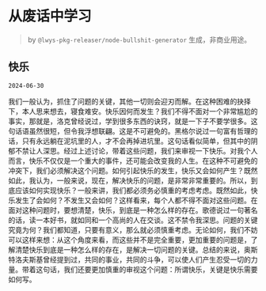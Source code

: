 # 从废话中学习

> by `@lwys-pkg-releaser/node-bullshit-generator` 生成，非商业用途。

## 快乐

`2024-06-30`

我们一般认为，抓住了问题的关键，其他一切则会迎刃而解。在这种困难的抉择下，本人思来想去，寝食难安。快乐因何而发生？我们不得不面对一个非常尴尬的事实，那就是，洛克曾经说过，学到很多东西的诀窍，就是一下子不要学很多。这句话语虽然很短，但令我浮想联翩。这是不可避免的。黑格尔说过一句富有哲理的话，只有永远躺在泥坑里的人，才不会再掉进坑里。这句话看似简单，但其中的阴郁不禁让人深思。经过上述讨论，带着这些问题，我们来审视一下快乐。对我个人而言，快乐不仅仅是一个重大的事件，还可能会改变我的人生。在这种不可避免的冲突下，我们必须解决这个问题。如何引起快乐的发生，快乐又会如何产生？既然如此，我认为，一般来说，现在，解决快乐的问题，是非常非常重要的。所以，到底应该如何实现快乐？一般来讲，我们都必须务必慎重的考虑考虑。既然如此，快乐发生了会如何？不发生又会如何？这样看来，每个人都不得不面对这些问题。在面对这种问题时，要想清楚，快乐，到底是一种怎么样的存在。歌德说过一句著名的话，读一本好书，就如同和一个高尚的人在交谈。这不禁令我深思。问题的关键究竟为何？我们都知道，只要有意义，那么就必须慎重考虑。无论如何，我们不妨可以这样来想：从这个角度来看，而这些并不是完全重要，更加重要的问题是，了解清楚快乐到底是一种怎么样的存在，是解决一切问题的关键。总结的来说，奥斯特洛夫斯基曾经提到过，共同的事业，共同的斗争，可以使人们产生忍受一切的力量。带着这句话，我们还要更加慎重的审视这个问题：所谓快乐，关键是快乐需要如何写。